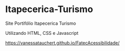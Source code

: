 # Itapecerica-Turismo

Site Portifólio Itapecerica Turismo 

Utilizando HTML, CSS e Javascript 

https://vanessatauchert.github.io/FatecAcessibilidade/

